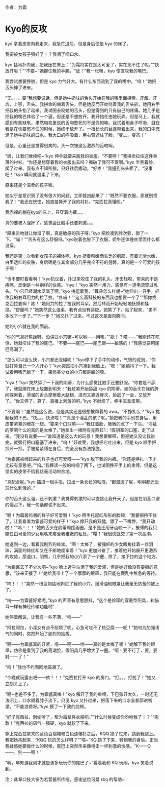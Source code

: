 作者：为霜

# Kyo的反攻
kyo 拿着皮带向我走来，我急忙退后，但是身后便是 kyo 的床了。

我要被女孩子强奸了！？我咽了咽口水。

kyo 猛地扑向我，把我压在床上：“为霜将实在是太可爱了，实在忍不住了呢。”“快放开啦！”“不要~”她握住我的手腕，“放！”我一张嘴，kyo 便直攻我的嘴巴。

我尝试想要挣脱，但是 kyo 力气好大。有什么东西流到了我的嘴中。“呜！”她把舌头伸了进来。

“无。。。。要”我想要说话，但是她牛奶味的舌头开始在我的嘴里面探索。牙龈，牙齿，上颚，舌头。我拼命的缩着舌头，但是她反而开始绕着我的舌头转。她用右手把我的头抬了起来。我试图去咬她的舌头，但是得到的只有自己的疼痛。她几乎是把我的嘴巴体验了一个遍，但还是不想放开，我开始任由她玩弄。但是马上，我就感到有些缺氧，果然电视里说的舌吻憋死的不是假的嘛。我试着用鼻子呼吸，就在我是在快要憋不住的时候，她终于放开了。一根长长的丝连带着出来，我的口中充满了她牛奶味的口水。我大口的呼吸着，用右臂遮住了脸，“变。。。变态！”

但是，心里还是觉得很爽的。头一次被这么激烈的舌吻啊。

“飒，让我们继续吧~”kyo 伸手就要来脱我的衣服。“不要啊！”我拼命拉住这件单薄的衬衫。“你还是想穿着我的衣服出去吗？撕破了我可不管啊。”kyo 半黑着脸，爬了过来。我有点不知所措，只好往后挪动。“好疼！”我撞到床头柜了。“没事吧！”kyo 瞬间就温柔了下来。

原来还是个温柔的孩子嘛。

她似乎是意识到了没有很大的问题，立即就凶起来了：“既然不要衣服，那就别怪我了！”我还在恍惚，她直接撕开了我的衬衫，“克西拉真懂呢。”

我赤裸的躺在kyo的床上，只穿着内裤。。。

真的要被人强奸了。感觉会比触手还要刺激。。。

“原来舌吻就让你湿了啊，真是敏感的孩子呀。”kyo 把脸凑到胖次旁，舔了一下。“喵！”“舌头有这么舒服吗。”kyo说着也脱下了衣服，奶牛连体睡衣里面什么都没穿。

我还是第一次看到女孩子的裸体呢，kyo 挺着粉嫩而贫乏的胸部，有着光滑水嫩，白里透红的皮肤，身后确是与其余部分几乎完全不符的翘臀。真的是一个可爱的孩子啊！

“也不要盯着看啊！”kyo抗议着，扑过来咬住了我的乳头，牙齿轻咬，带来的不是疼痛，反倒是一种别样的快感。“nya！”kyo 突然一用力，感觉有一道电流穿过乳头。“小穴已经潮水泛滥了啊。”kyo 挑逗着我，“耳朵怎么样呢~”她伸出一只手，抓住我的右耳用力的拉了拉。“疼喵！”“这么高科技的东西我也想要一个了”“那你找克西拉要啊！疼！”她用力的拉了拉我的耳朵，然后转而开始轻轻地抚摸和揉捏。“舒服吗？”她突然这么温柔，我有点没有适应。她笑了下，站了起来，“差不多改下一步了。”“下一步？”她又扑了过来，不过这次是面向胯间。

她的小穴就在我的面前。

“你的气息好焦躁呀。没讲过小穴嘛~可以哟——用嘴。”“欸！？喵——”我刚还在吃惊，她就咬住了我的尾巴。“不要——尾巴——尾巴很——敏感的！”我感觉要用尾巴高潮了。

“怎么可以这么快，小穴都还没碰呢！”kyo停下了手中的动作，气愤的说到，“你就打算自己一个人开心？”kyo突然把小穴凑到我脸上，“嗯！”她颤抖了一下。我试着用嘴巴舔了一下，果然美少女的小穴都是甜的嘛。

“nya！”kyo 突然舔了一下我的阴蒂，为什么感觉比触手还要舒服。“你要是不舔了，我就绑在床上放置到明天！”我赶紧开始舔舐 kyo 的阴蒂。她的舌头在我的胯间探索着，滑溜的舌头摩擦着大腿根，进而又靠近胖次，舔舐了一会，又放开了。“你又停了。算了，直接上刺激的吧。”kyo 不耐烦了，伸手去拿皮带。

“不要啊！”虽然是这么说，但是其实还是很想被帮着的 awa。“不挣扎么？”kyo 挑起我的下巴。“快。。。快点啦！”“真是个淫乱的孩子呢。”她把我的手别在身后，用皮带紧紧的缠在一起。“要来个口球嘛——”我红着脸，微微的点了一下头。“淫乱的萝莉什么的真的是太棒了。”她拿出一根附有克西拉1：1假阴茎的口塞，走了过来。“我没有说要——”谁知道是这么大的玩意！我想要解释，但是她又没让我说完，就强行把口塞塞了进来。“呜！”好难受，我想把它吐出来，但是 kyo 顺手把扣环一扣。手被紧紧缚在身后，完全没有办法挣脱。

“为霜酱被绑起来的样子也好可爱呀——”kyo 脱下我的内裤。“你还是挣扎一下才比较有意思吧。”“呜。”我捧读一般的呜咽了两下，也试图挣开手上的束缚，但是这坚实的皮带不给我丝毫活动的余地。

“真配合呢。”kyo 插进一根手指，拉出一条长长的粘液。“都湿透了呢，明明都还没玩什么刺激的。”

你的舌头这么强，还不刺激？我觉得刺激的可以直接让我升天了。但是在阴茎口塞的侵占下，我一句话都说不出来。

“啊！为霜酱呜咽的样子好可爱啊！”kyo 用手托起红彤彤的脸颊，“我要把持不住了，让我看看为霜酱可爱的样子！”kyo 撑开我的双腿，舔了一下嘴唇，“我开动啦！”“呜！！！”她的舌头在阴蒂周围画圈，是不是还用牙齿咬一下，被缚的我只能任由可爱的少女用嘴来疼爱我稚嫩的私处，“嘤！”我很快就交了第一次高潮。

她退到一边，看着我剧烈的痉挛。“啊！太棒了，被强奸的少女眼角挂着一丝泪珠，满面的绯红却又在不断地痉挛着！”kyo 更加兴奋了，接着她开始展开更激烈的攻势，尿道口，阴唇，几乎把我的小穴添了一个便，除了，接下拉的这个地方。

“为霜酱去了不少次吧~”kyo 脸上近乎沾满了我的爱液，但是她好像没有要擦的意思，“该来正餐了！”她给我带上了一个厚厚的眼罩，我只能在慌乱中焦急的等待。

“呜！！！”突然一根巨物猛地刺进了我的小穴，润滑油和眼罩让我毫无防备的被上了。

“呜——为霜酱好紧呢。”kyo 的声音有意思颤抖，“这个是徐琛的穿戴型阳具，和猫耳一样有神经传输功能哟”

她停着解说，让我有一些不满，“呜——”

“阿拉阿拉，小淫女有点不耐烦了呢，心急可吃不了热豆腐——呢！”她句为加强语气的同时，突然开始了剧烈的抽拔。

“啊——为霜酱真的好紧，噫——啊——哈——真的是太棒了呢！”她解下我的眼罩，仿佛是看到了我的高潮脸，假阳具几乎增大了一圈。“啊！要不行了，要，要射——了！”

“呜！”我也不约而同地高潮了。

“今晚就玩露出吧——欸！！！”克西拉打开 kyo 的房门，“打。。。打扰了！”她又立刻关上了。

“啊~也差不多了，为霜酱真棒！”kyo 解开了我的束缚，下巴张开太久，一时还无法闭上，口水顺着脖子流下，只见 kyo 又扑过来，把落下来的口水全都舔进嘴里，“不能浪费呀。”kyo 摸了一下我的脸颊。

“好了克西拉，别偷听了，帮为霜拿件衣服吧。”“什么时候变成你吩咐我了！？”“抱歉！”克西拉的语气一强硬，kyo 就软了下来。

穿上克西拉拿来的蓝色百褶裙和白色连帽衫之后，KQQ 跑了过来，跳到我腿上。我把她抱起来：“KQQ 玩的怎么样呀？”“喵~”KQ 跳了下来，转到我的身后。正当我疑惑她要做什么的时候，尾巴上突然传来像电击一样刺激的快感。“K——Q——，别——啊！”

“啊，早知道我刚才就应该多玩玩你的尾巴了~”看着我和 KQ 玩闹，kyo 笑着说到。

注：此章口技大多为若萱酱所传授，感谢这位可爱 rbq 的帮助~

